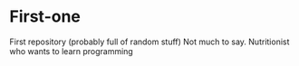 # First-one
First repository (probably full of random stuff)
Not much to say. Nutritionist who wants to learn programming

